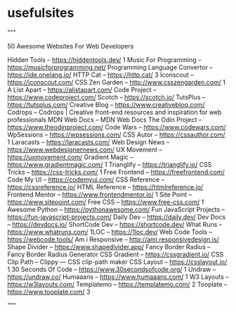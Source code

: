 # usefulsites

"""

50 Awesome Websites For Web Developers

Hidden Tools –
https://hiddentools.dev/ 1
Music For Programming –
https://musicforprogramming.net/
Programming Language Convertor –
https://ide.onelang.io/
HTTP Cat –
https://http.cat/ 3
Iconscout –
https://iconscout.com/
CSS Zen Garden –
http://www.csszengarden.com/ 1
A List Apart –
https://alistapart.com/
Code Project –
https://www.codeproject.com/
Scotch –
https://scotch.io/
TutsPlus –
https://tutsplus.com/
Creative Blog –
https://www.creativebloq.com/
Codrops –
Codrops | Creative front-end resources and inspiration for web professionals
MDN Web Docs –
MDN Web Docs
The Odin Project –
https://www.theodinproject.com/
Code Wars –
https://www.codewars.com/
WpSessions –
https://wpsessions.com/
CSS Autor –
https://cssauthor.com/ 1
Laracasts –
https://laracasts.com/
Web Design News –
https://www.webdesignernews.com/
UX Movement –
https://uxmovement.com/
Gradient Magic –
https://www.gradientmagic.com/ 1
Trianglify –
https://trianglify.io/
CSS Tricks –
https://css-tricks.com/ 1
Free Frontend –
https://freefrontend.com/
Code My UI –
https://codemyui.com/
CSS Reference –
https://cssreference.io/
HTML Reference –
https://htmlreference.io/
Frontend Mentor –
https://www.frontendmentor.io/ 1
Site Point –
https://www.sitepoint.com/
Free CSS –
https://www.free-css.com/ 1
Awesome Python –
https://pythonawesome.com/
Fun JavaScript Projects –
https://fun-javascript-projects.com/
Daily Dev –
https://daily.dev/
Dev Docs –
https://devdocs.io/
ShortCode Dev –
https://shortcode.dev/
What Runs –
https://www.whatruns.com/
1LOC –
https://1loc.dev/
Web Code Tools –
https://webcode.tools/
Am i Responsive –
http://ami.responsivedesign.is/
Shape Divider –
https://www.shapedivider.app/
Fancy Border Radius –
Fancy Border Radius Generator
CSS Gradient –
https://cssgradient.io/
CSS Clip Path –
Clippy — CSS clip-path maker
CSS Layout –
https://csslayout.io/ 1
30 Seconds Of Code –
https://www.30secondsofcode.org/ 1
Undraw –
https://undraw.co/
Humaaans –
https://www.humaaans.com/ 1
W3 Layouts –
https://w3layouts.com/
Templatemo –
https://templatemo.com/ 2
Tooplate –
https://www.tooplate.com/ 3

"""

